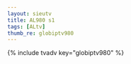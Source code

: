 ```yaml
--- 
layout: sieutv
title: AL980 s1
tags: [ALtv]
thumb_re: globiptv980
---
```

{% include tvadv key="globiptv980" %} 
